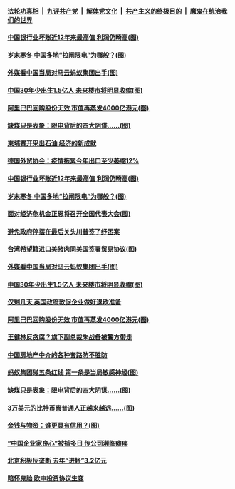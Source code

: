 ####  [法轮功真相](../../../../basic/blob/master/README.md?t=12292331) &nbsp;|&nbsp; [九评共产党](../../../../9ping.md/blob/master/README.md?t=12292331) &nbsp;|&nbsp; [解体党文化](../../../../jtdwh.md/blob/master/README.md?t=12292331)  &nbsp;|&nbsp; [共产主义的终极目的](../../../../gczydzjmd.md/blob/master/README.md?t=12292331) &nbsp;|&nbsp; [魔鬼在统治我们的世界](../../../../mgztzwmdsj.md/blob/master/README.md?t=12292331) 

#### [中国银行业坏账近12年来最高值 利润仍畸高(图)](../pages/p5/957429.md?t=12292331) 

#### [岁末寒冬 中国多地“拉闸限电”为哪般？(图)](../pages/p5/957422.md?t=12292331) 

#### [外媒看中国当局对马云蚂蚁集团出手(图)](../pages/p5/957359.md?t=12292331) 

#### [中国30年少出生1.5亿人 未来楼市将明显收缩(图)](../pages/p5/957342.md?t=12292331) 

#### [阿里巴巴回购股份无效 市值再蒸发4000亿港元(图)](../pages/p5/957323.md?t=12292331) 

#### [缺煤只是表象：限电背后的四大阴谋……(图)](../pages/p5/957259.md?t=12292331) 

#### [柬埔寨开采出石油 经济的新成就](../pages/p5/957436.md?t=12292331) 

#### [德国外贸协会：疫情拖累今年出口至少萎缩12%](../pages/p5/957432.md?t=12292331) 

#### [中国银行业坏账近12年来最高值 利润仍畸高(图)](../pages/p5/957429.md?t=12292331) 

#### [岁末寒冬 中国多地“拉闸限电”为哪般？(图)](../pages/p5/957422.md?t=12292331) 

#### [面对经济危机金正恩将召开全国代表大会(图)](../pages/p5/957365.md?t=12292331) 

#### [避免政府停摆在最后关头川普签了纾困案](../pages/p5/957362.md?t=12292331) 

#### [台湾希望籍进口美猪肉同美国签署贸易协议(图)](../pages/p5/957360.md?t=12292331) 

#### [外媒看中国当局对马云蚂蚁集团出手(图)](../pages/p5/957359.md?t=12292331) 

#### [中国30年少出生1.5亿人 未来楼市将明显收缩(图)](../pages/p5/957342.md?t=12292331) 

#### [仅剩几天 英国政府敦促企业做好退欧准备](../pages/p5/957341.md?t=12292331) 

#### [阿里巴巴回购股份无效 市值再蒸发4000亿港元(图)](../pages/p5/957323.md?t=12292331) 

#### [王健林反贪腐？旗下副总裁朱战备被警方带走](../pages/p5/957320.md?t=12292331) 

#### [中国房地产中介的各种套路防不胜防](../pages/p5/957316.md?t=12292331) 

#### [蚂蚁集团碰五条红线 第一条是当局敏感神经(图)](../pages/p5/957308.md?t=12292331) 

#### [缺煤只是表象：限电背后的四大阴谋……(图)](../pages/p5/957259.md?t=12292331) 

#### [3万美元的比特币离普通人正越来越远……(图)](../pages/p5/957244.md?t=12292331) 

#### [金钱与物资：谁更具有信用？(图)](../pages/p5/957249.md?t=12292331) 

#### [“中国企业家良心”被捕多日 传公司濒临瘫痪](../pages/p5/957228.md?t=12292331) 

#### [北京积极反垄断 去年“进帐”3.2亿元](../pages/p5/957226.md?t=12292331) 

#### [暗怀鬼胎 欧中投资协议生变](../pages/p5/957225.md?t=12292331) 

